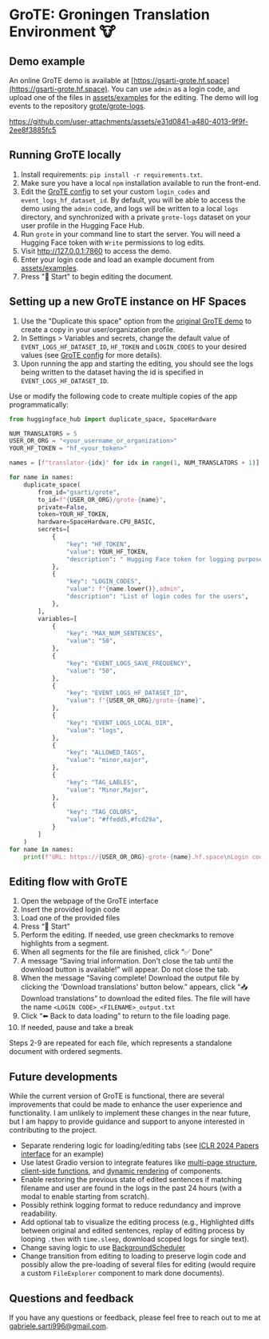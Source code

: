 # GroTE: Groningen Translation Environment 🐮

## Demo example

An online GroTE demo is available at [https://gsarti-grote.hf.space](https://gsarti-grote.hf.space). You can use `admin` as a login code, and upload one of the files in [assets/examples](assets/examples/en_it.txt) for the editing. The demo will log events to the repository [grote/grote-logs](https://huggingface.co/datasets/grote/grote-logs).

https://github.com/user-attachments/assets/e31d0841-a480-4013-9f9f-2ee8f3885fc5

## Running GroTE locally

1. Install requirements: `pip install -r requirements.txt`.
2. Make sure you have a local `npm` installation available to run the front-end.
3. Edit the [GroTE config](grote/config.yaml) to set your custom `login_codes` and `event_logs_hf_dataset_id`. By default, you will be able to access the demo using the `admin` code, and logs will be written to a local `logs` directory, and synchronized with a private `grote-logs` dataset on your user profile in the Hugging Face Hub.
4. Run `grote` in your command line to start the server. You will need a Hugging Face token with `Write` permissions to log edits.
5. Visit http://127.0.0.1:7860 to access the demo.
6. Enter your login code and load an example document from [assets/examples](assets/examples/en_it.txt).
7. Press "📝 Start" to begin editing the document.

## Setting up a new GroTE instance on HF Spaces

1. Use the "Duplicate this space" option from the [original GroTE demo](https://huggingface.co/spaces/gsarti/grote) to create a copy in your user/organization profile.
2. In Settings > Variables and secrets, change the default value of `EVENT_LOGS_HF_DATASET_ID`, `HF_TOKEN` and `LOGIN_CODES` to your desired values (see [GroTE config](grote/config.yaml) for more details).
3. Upon running the app and starting the editing, you should see the logs being written to the dataset having the id is specified in `EVENT_LOGS_HF_DATASET_ID`.

Use or modify the following code to create multiple copies of the app programmatically:

```python
from huggingface_hub import duplicate_space, SpaceHardware

NUM_TRANSLATORS = 5
USER_OR_ORG = "<your_username_or_organization>"
YOUR_HF_TOKEN = "hf_<your_token>"

names = [f"translator-{idx}" for idx in range(1, NUM_TRANSLATORS + 1)]

for name in names:
    duplicate_space(
        from_id="gsarti/grote",
        to_id=f"{USER_OR_ORG}/grote-{name}",
        private=False,
        token=YOUR_HF_TOKEN,
        hardware=SpaceHardware.CPU_BASIC,
        secrets=[
            {
                "key": "HF_TOKEN",
                "value": YOUR_HF_TOKEN,
                "description": " Hugging Face token for logging purposes",
            },
            {
                "key": "LOGIN_CODES",
                "value": f"{name.lower()},admin",
                "description": "List of login codes for the users",
            },
        ],
        variables=[
            {
                "key": "MAX_NUM_SENTENCES",
                "value": "50",
            },
            {
                "key": "EVENT_LOGS_SAVE_FREQUENCY",
                "value": "50",
            },
            {
                "key": "EVENT_LOGS_HF_DATASET_ID",
                "value": f"{USER_OR_ORG}/grote-{name}",
            },
            {
                "key": "EVENT_LOGS_LOCAL_DIR",
                "value": "logs",
            },
            {
                "key": "ALLOWED_TAGS",
                "value": "minor,major",
            },
            {
                "key": "TAG_LABLES",
                "value": "Minor,Major",
            },
            {
                "key": "TAG_COLORS",
                "value": "#ffedd5,#fcd29a",
            }
        ]
    )
for name in names:
    print(f"URL: https://{USER_OR_ORG}-grote-{name}.hf.space\nLogin code: {name.lower()}")
```

## Editing flow with GroTE

1. Open the webpage of the GroTE interface
2. Insert the provided login code
3. Load one of the provided files
4. Press “📝 Start”
5. Perform the editing. If needed, use green checkmarks to remove highlights from a segment.
6. When all segments for the file are finished, click “✅ Done”
7. A message “Saving trial information. Don't close the tab until the download button is available!” will appear. Do not close the tab.
8. When the message “Saving complete! Download the output file by clicking the 'Download translations' button below.” appears, click “📥 Download translations” to download the edited files. The file will have the name `<LOGIN CODE>_<FILENAME>_output.txt`
9. Click “⬅️ Back to data loading” to return to the file loading page.
10. If needed, pause and take a break

Steps 2-9 are repeated for each file, which represents a standalone document with ordered segments.


## Future developments

While the current version of GroTE is functional, there are several improvements that could be made to enhance the user experience and functionality. I am unlikely to implement these changes in the near future, but I am happy to provide guidance and support to anyone interested in contributing to the project.

- Separate rendering logic for loading/editing tabs (see [ICLR 2024 Papers interface](https://huggingface.co/spaces/ICLR2024/update-ICLR2024-papers/blob/main/app.py) for an example)
- Use latest Gradio version to integrate features like [multi-page structure](https://www.gradio.app/guides/multipage-apps), [client-side functions](https://www.gradio.app/guides/client-side-functions), and [dynamic rendering](https://www.gradio.app/guides/dynamic-apps-with-render-decorator) of components.
- Enable restoring the previous state of edited sentences if matching filename and user are found in the logs in the past 24 hours (with a modal to enable starting from scratch).
- Possibly rethink logging format to reduce redundancy and improve readability.
- Add optional tab to visualize the editing process (e.g., Highlighted diffs between original and edited sentences, replay of editing process by looping `.then` with `time.sleep`, download scoped logs for single text).
- Change saving logic to use [BackgroundScheduler](https://www.gradio.app/guides/running-background-tasks)
- Change transition from editing to loading to preserve login code and possibly allow the pre-loading of several files for editing (would require a custom `FileExplorer` component to mark done documents).

## Questions and feedback

If you have any questions or feedback, please feel free to reach out to me at [gabriele.sarti996@gmail.com](mailto:gabriele.sarti996@gmail.com).
